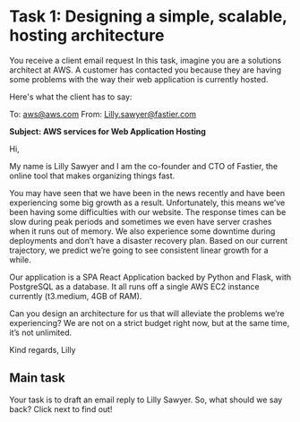 # Task 1: Designing a simple, scalable, hosting architecture

You receive a client email request
In this task, imagine you are a solutions architect at AWS. A customer has contacted you because they are having some problems with the way their web application is currently hosted.

Here's what the client has to say: 

To: aws@aws.com
From: Lilly.sawyer@fastier.com

**Subject: AWS services for Web Application Hosting**

Hi,

My name is Lilly Sawyer and I am the co-founder and CTO of Fastier, the online tool that makes organizing things fast.

You may have seen that we have been in the news recently and have been experiencing some big growth as a result. Unfortunately, this means we’ve been having some difficulties with our website. The response times can be slow during peak periods and sometimes we even have server crashes when it runs out of memory. We also experience some downtime during deployments and don’t have a disaster recovery plan. Based on our current trajectory, we predict we’re going to see consistent linear growth for a while.

Our application is a SPA React Application backed by Python and Flask, with PostgreSQL as a database. It all runs off a single AWS EC2 instance currently (t3.medium, 4GB of RAM).

Can you design an architecture for us that will alleviate the problems we’re experiencing? We are not on a strict budget right now, but at the same time, it’s not unlimited.

Kind regards,
Lilly

## Main task
Your task is to draft an email reply to Lilly Sawyer. So, what should we say back? Click next to find out!
